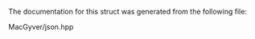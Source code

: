 <div id="structdetail_1_1value__in__range__of__impl1">

</div>

<span id="structdetail_1_1value__in__range__of__impl1"
label="structdetail_1_1value__in__range__of__impl1"></span>

The documentation for this struct was generated from the following file:

<div class="DoxyCompactItemize">

MacGyver/json.hpp

</div>
